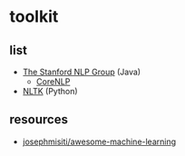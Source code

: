 # toolkit

## list

* [The Stanford NLP Group](https://nlp.stanford.edu/software/) (Java)
    * [CoreNLP](https://stanfordnlp.github.io/CoreNLP/)
* [NLTK](https://www.nltk.org/index.html) (Python)

## resources

* [josephmisiti/awesome-machine-learning](https://github.com/josephmisiti/awesome-machine-learning)
